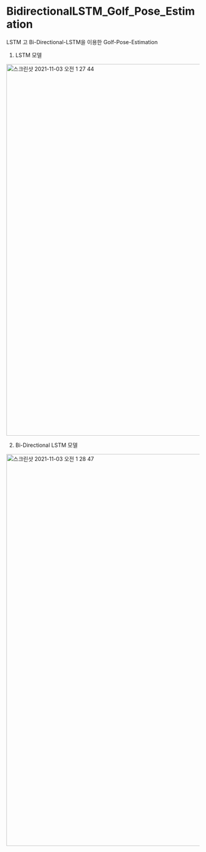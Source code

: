 # BidirectionalLSTM_Golf_Pose_Estimation

LSTM 고 Bi-Directional-LSTM을 이용한 Golf-Pose-Estimation


1. LSTM 모델
<img width="970" alt="스크린샷 2021-11-03 오전 1 27 44" src="https://user-images.githubusercontent.com/75043852/139906258-0f54b8f7-6b92-4f03-a31c-453ddc0cb50c.png">

2. Bi-Directional LSTM 모델
<img width="1023" alt="스크린샷 2021-11-03 오전 1 28 47" src="https://user-images.githubusercontent.com/75043852/139906300-83ff8578-8bca-4cef-99e7-4af9df028be0.png">
